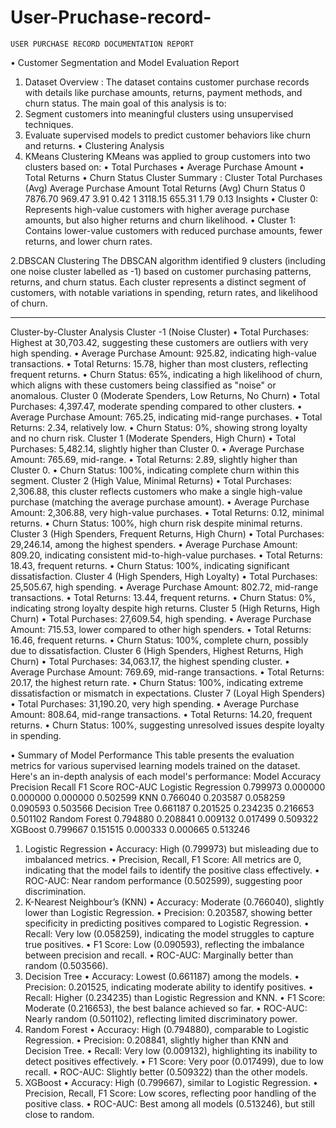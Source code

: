 # User-Pruchase-record-
    USER PURCHASE RECORD DOCUMENTATION REPORT 


•	Customer Segmentation and Model Evaluation Report
1.	Dataset Overview :
The dataset contains customer purchase records with details like purchase amounts, returns, payment methods, and churn status. The main goal of this analysis is to:
1.	Segment customers into meaningful clusters using unsupervised techniques.
2.	Evaluate supervised models to predict customer behaviors like churn and returns.
•	Clustering Analysis
1. KMeans Clustering
KMeans was applied to group customers into two clusters based on:
•	Total Purchases
•	Average Purchase Amount
•	Total Returns
•	Churn Status
Cluster Summary :
Cluster	Total Purchases (Avg)	Average Purchase Amount	Total Returns (Avg)	Churn Status
0	7876.70	969.47	3.91	0.42
1	3118.15	655.31	1.79	0.13
Insights
•	Cluster 0: Represents high-value customers with higher average purchase amounts, but also higher returns and churn likelihood.
•	Cluster 1: Contains lower-value customers with reduced purchase amounts, fewer returns, and lower churn rates.
     
2.DBSCAN Clustering
The DBSCAN algorithm identified 9 clusters (including one noise cluster labelled as -1) based on customer purchasing patterns, returns, and churn status. Each cluster represents a distinct segment of customers, with notable variations in spending, return rates, and likelihood of churn.
________________________________________
Cluster-by-Cluster Analysis
Cluster -1 (Noise Cluster)
•	Total Purchases: Highest at 30,703.42, suggesting these customers are outliers with very high spending.
•	Average Purchase Amount: 925.82, indicating high-value transactions.
•	Total Returns: 15.78, higher than most clusters, reflecting frequent returns.
•	Churn Status: 65%, indicating a high likelihood of churn, which aligns with these customers being classified as "noise" or anomalous.
Cluster 0 (Moderate Spenders, Low Returns, No Churn)
•	Total Purchases: 4,397.47, moderate spending compared to other clusters.
•	Average Purchase Amount: 765.25, indicating mid-range purchases.
•	Total Returns: 2.34, relatively low.
•	Churn Status: 0%, showing strong loyalty and no churn risk.
Cluster 1 (Moderate Spenders, High Churn)
•	Total Purchases: 5,482.14, slightly higher than Cluster 0.
•	Average Purchase Amount: 765.69, mid-range.
•	Total Returns: 2.89, slightly higher than Cluster 0.
•	Churn Status: 100%, indicating complete churn within this segment.
Cluster 2 (High Value, Minimal Returns)
•	Total Purchases: 2,306.88, this cluster reflects customers who make a single high-value purchase (matching the average purchase amount).
•	Average Purchase Amount: 2,306.88, very high-value purchases.
•	Total Returns: 0.12, minimal returns.
•	Churn Status: 100%, high churn risk despite minimal returns.
Cluster 3 (High Spenders, Frequent Returns, High Churn)
•	Total Purchases: 29,246.14, among the highest spenders.
•	Average Purchase Amount: 809.20, indicating consistent mid-to-high-value purchases.
•	Total Returns: 18.43, frequent returns.
•	Churn Status: 100%, indicating significant dissatisfaction.
Cluster 4 (High Spenders, High Loyalty)
•	Total Purchases: 25,505.67, high spending.
•	Average Purchase Amount: 802.72, mid-range transactions.
•	Total Returns: 13.44, frequent returns.
•	Churn Status: 0%, indicating strong loyalty despite high returns.
Cluster 5 (High Returns, High Churn)
•	Total Purchases: 27,609.54, high spending.
•	Average Purchase Amount: 715.53, lower compared to other high spenders.
•	Total Returns: 16.46, frequent returns.
•	Churn Status: 100%, complete churn, possibly due to dissatisfaction.
Cluster 6 (High Spenders, Highest Returns, High Churn)
•	Total Purchases: 34,063.17, the highest spending cluster.
•	Average Purchase Amount: 769.69, mid-range transactions.
•	Total Returns: 20.17, the highest return rate.
•	Churn Status: 100%, indicating extreme dissatisfaction or mismatch in expectations.
Cluster 7 (Loyal High Spenders)
•	Total Purchases: 31,190.20, very high spending.
•	Average Purchase Amount: 808.64, mid-range transactions.
•	Total Returns: 14.20, frequent returns.
•	Churn Status: 100%, suggesting unresolved issues despite loyalty in spending.


•	Summary of Model Performance
This table presents the evaluation metrics for various supervised learning models trained on the dataset. Here's an in-depth analysis of each model's performance:
Model	Accuracy	Precision	Recall       	F1 Score	ROC-AUC
Logistic Regression	0.799973	0.000000	0.000000	0.000000	0.502599
KNN	0.766040	0.203587	0.058259	0.090593	0.503566
Decision Tree	0.661187	0.201525	0.234235	0.216653	0.501102
Random Forest	0.794880	0.208841	0.009132	0.017499	0.509322
XGBoost	0.799667	0.151515	0.000333	0.000665	0.513246

1. Logistic Regression
•	Accuracy: High (0.799973) but misleading due to imbalanced metrics.
•	Precision, Recall, F1 Score: All metrics are 0, indicating that the model fails to identify the positive class effectively.
•	ROC-AUC: Near random performance (0.502599), suggesting poor discrimination.
2. K-Nearest Neighbour’s (KNN)
•	Accuracy: Moderate (0.766040), slightly lower than Logistic Regression.
•	Precision: 0.203587, showing better specificity in predicting positives compared to Logistic Regression.
•	Recall: Very low (0.058259), indicating the model struggles to capture true positives.
•	F1 Score: Low (0.090593), reflecting the imbalance between precision and recall.
•	ROC-AUC: Marginally better than random (0.503566).
3. Decision Tree
•	Accuracy: Lowest (0.661187) among the models.
•	Precision: 0.201525, indicating moderate ability to identify positives.
•	Recall: Higher (0.234235) than Logistic Regression and KNN.
•	F1 Score: Moderate (0.216653), the best balance achieved so far.
•	ROC-AUC: Nearly random (0.501102), reflecting limited discriminatory power.
4. Random Forest
•	Accuracy: High (0.794880), comparable to Logistic Regression.
•	Precision: 0.208841, slightly higher than KNN and Decision Tree.
•	Recall: Very low (0.009132), highlighting its inability to detect positives effectively.
•	F1 Score: Very poor (0.017499), due to low recall.
•	ROC-AUC: Slightly better (0.509322) than the other models.
5. XGBoost
•	Accuracy: High (0.799667), similar to Logistic Regression.
•	Precision, Recall, F1 Score: Low scores, reflecting poor handling of the positive class.
•	ROC-AUC: Best among all models (0.513246), but still close to random.
